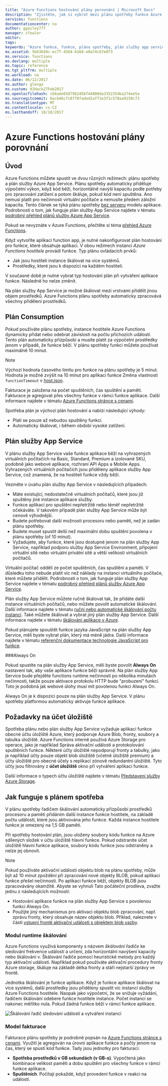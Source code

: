 ```yaml
---
title: "Azure Functions hostování plány porovnání | Microsoft Docs"
description: "Zjistěte, jak si vybrat mezi plánu spotřeby funkce Azure a plán služby App Service."
services: functions
documentationcenter: na
author: ggailey777
manager: cfowler
editor: 
tags: 
keywords: "Azure funkce, funkce, plánu spotřeby, plán služby app service, zpracování událostí, webhooků, dynamické výpočetní, bez serveru architektura"
ms.assetid: 5b63649c-ec7f-4564-b168-e0a74cb7e0f3
ms.service: functions
ms.devlang: multiple
ms.topic: reference
ms.tgt_pltfrm: multiple
ms.workload: na
ms.date: 06/12/2017
ms.author: glenga
ms.custom: H1Hack27Feb2017
ms.openlocfilehash: cb6ade65879b245bf44800da3352354ba274ee5a
ms.sourcegitcommit: 6acb46cfc07f8fade42aff1e3f1c578aa9150c73
ms.translationtype: MT
ms.contentlocale: cs-CZ
ms.lasthandoff: 10/18/2017
---
```

# <a name="azure-functions-hosting-plans-comparison"></a>Azure Functions hostování plány porovnání

## <a name="introduction"></a>Úvod

Azure Functions můžete spustit ve dvou různých režimech: plánu spotřeby a plán služby Azure App Service. Plánu spotřeby automaticky přiděluje výpočetní výkon, když kód běží, horizontálně navýší kapacitu podle potřeby pro zpracování zatížení a potom škáluje, pokud kód není spuštěna. Ano nemusí platit pro nečinnosti virtuální počítače a nemusíte předem záložní kapacita. Tento článek se týká plánu spotřeby [bez serveru](https://azure.microsoft.com/overview/serverless-computing/) modelu aplikace. Podrobnosti o tom, jak funguje plán služby App Service najdete v tématu [podrobný přehled plánů služby Azure App Service](../app-service/azure-web-sites-web-hosting-plans-in-depth-overview.md). 

Pokud se nevyznáte v Azure Functions, přečtěte si téma [přehled Azure Functions](functions-overview.md).

Když vytvoříte aplikaci function app, je nutné nakonfigurovat plán hostování pro funkce, které obsahuje aplikaci. V obou režimech instanci *Azure Functions hostitele* provádí funkce. Typ plánu ovládacích prvků:

* Jak jsou hostiteli instance škálovat na více systémů.
* Prostředky, které jsou k dispozici na každém hostiteli.

V současné době je nutné vybrat typ hostování plán při vytváření aplikace funkce. Následně ho nelze změnit. 

Na plán služby App Service je možné škálovat mezi vrstvami přidělit jinou objem prostředků. Azure Functions plánu spotřeby automaticky zpracovává všechny přidělení prostředků.

## <a name="consumption-plan"></a>Plán Consumption

Pokud používáte plánu spotřeby, instance hostitele Azure Functions dynamicky přidat nebo odebrat závislosti na počtu příchozích událostí. Tento plán automaticky přizpůsobí a musíte platit za výpočetní prostředky jenom v případě, že funkce běží. V plánu spotřeby funkci můžete používat maximálně 10 minut. 

> [!NOTE]
> Výchozí hodnota časového limitu pro funkce na plánu spotřeby je 5 minut. Hodnota je možné zvýšit na 10 minut pro aplikaci funkce Změna vlastnosti `functionTimeout` v [host.json](https://github.com/Azure/azure-webjobs-sdk-script/wiki/host.json).

Fakturace je založena na počet spuštěních, čas spuštění a paměti. Fakturace je agregovat přes všechny funkce v rámci funkce aplikace. Další informace najdete v tématu [Azure Functions stránce s cenami].

Spotřeba plán je výchozí plán hostování a nabízí následující výhody:
- Platí se pouze až nebudou spuštěny funkcí.
- Automaticky škálovat, i během období vysoké zatížení.

## <a name="app-service-plan"></a>Plán služby App Service

V plánu služby App Service vaše funkce aplikace běží na vyhrazených virtuálních počítačích na Basic, Standard, Premium a izolované SKU, podobně jako webové aplikace, rozhraní API Apps a Mobile Apps. Vyhrazených virtuálních počítačích jsou přiděleny aplikace služby App Service, což znamená, že na hostiteli funkce vždy běží.

Vezměte v úvahu plán služby App Service v následujících případech:
- Máte existující, nedostatečně virtuálních počítačů, které jsou již spuštěny jiné instance aplikace služby.
- Funkce aplikací pro spuštění nepřetržitě nebo téměř nepřetržitě očekáváte. V takovém případě plán služby App Service může být cenově výhodnější.
- Budete potřebovat další možnosti procesoru nebo paměti, než je zadán plánu spotřeby.
- Budete muset spustit delší než maximální dobu spuštění povolena v plánu spotřeby (of 10 minut).
- Vyžadujete, aby funkce, které jsou dostupné jenom na plán služby App Service, například podporu služby App Service Environment, připojení virtuální sítě nebo virtuální privátní sítě a větší velikosti virtuálních počítačů. 

Virtuální počítač oddělí ze počet spuštěních, čas spuštění a paměti. V důsledku toho nebude platit víc než náklady na instanci virtuálního počítače, které můžete přidělit. Podrobnosti o tom, jak funguje plán služby App Service najdete v tématu [podrobný přehled plánů služby Azure App Service](../app-service/azure-web-sites-web-hosting-plans-in-depth-overview.md). 

Plán služby App Service můžete ručně škálovat tak, že přidáte další instance virtuálních počítačů, nebo můžete povolit automatické škálování. Další informace najdete v tématu [ruční nebo automatické škálování počtu instancí](../monitoring-and-diagnostics/insights-how-to-scale.md?toc=%2fazure%2fapp-service-web%2ftoc.json). Také můžete škálovat a vybrat jiný plán služby App Service. Další informace najdete v tématu [škálování aplikace v Azure](../app-service/web-sites-scale.md). 

Pokud plánujete spouštět funkce jazyka JavaScript na plán služby App Service, měli byste vybrat plán, který má méně jádra. Další informace najdete v tématu [referenční dokumentace technologie JavaScript pro funkce](functions-reference-node.md#choose-single-core-app-service-plans).  

<!-- Note: the portal links to this section via fwlink https://go.microsoft.com/fwlink/?linkid=830855 --> 
<a name="always-on"></a>
###Always On

Pokud spustíte na plán služby App Service, měli byste povolit **Always On** nastavení tak, aby vaše aplikace funkce běží správně. Na plán služby App Service bude přejděte functions runtime nečinnosti po několika minutách nečinnosti, takže pouze aktivace protokolu HTTP bude "probuzení" funkcí. Toto je podobná jak webové úlohy musí mít povolenou funkci Always On. 

Always On je k dispozici pouze na plán služby App Service. V plánu spotřeby platformou automaticky aktivuje funkce aplikace.

## <a name="storage-account-requirements"></a>Požadavky na účet úložiště

Spotřeba plánu nebo plán služby App Service vyžaduje aplikaci funkce obecné účtu úložiště Azure, který podporuje Azure Blob, fronty, soubory a tabulka úložiště. Azure Functions interně používá Azure Storage pro operace, jako je například Správa aktivační události a protokolování spuštěních funkce. Některé účty úložiště nepodporují fronty a tabulky, jako je například účty pouze objekt blob úložiště (včetně úložiště premium) a účty úložiště pro obecné účely s replikací zónově redundantní úložiště. Tyto účty jsou filtrovány z **účet úložiště** okno při vytváření aplikaci funkce.

Další informace o typech účtu úložiště najdete v tématu [Představení služby Azure Storage](../storage/common/storage-introduction.md#introducing-the-azure-storage-services).

## <a name="how-the-consumption-plan-works"></a>Jak funguje s plánem spotřeba

V plánu spotřeby řadičem škálování automaticky přizpůsobí prostředků procesoru a paměti přidáním další instance funkce hostitele, na základě počtu událostí, které jsou aktivována jeho funkce. Každá instance hostitele funkce je omezený na 1,5 GB paměti.

Při spotřeby hostování plán, jsou uloženy soubory kódu funkce na Azure sdílených složek v účtu úložiště hlavní funkce. Pokud odstraníte účet úložiště hlavní funkce aplikace, soubory kódu funkce jsou odstraněny a nelze jej obnovit.

> [!NOTE]
> Pokud používáte aktivační události objektu blob na plánu spotřeby, může být až 10 minut zpoždění při zpracování nové objekty BLOB, pokud aplikaci funkce přešel nečinnosti. Po aplikaci funkce běží, objekty BLOB jsou zpracovávány okamžitě. Abyste se vyhnuli Tato počáteční prodleva, zvažte jednu z následujících možností:
> - Hostování aplikace funkce na plán služby App Service s povolenou funkci Always On.
> - Použijte jiný mechanismus pro aktivaci objektu blob zpracování, např. zprávu fronty, který obsahuje název objektu blob. Příklad, naleznete v části [vstupní frontě aktivační události s objektem blob vazby](functions-bindings-storage-blob.md#input-sample).

### <a name="runtime-scaling"></a>Modul runtime škálování

Azure Functions využívá komponenty s názvem *škálování řadiče* ke sledování frekvence událostí a určení, zda horizontální navýšení kapacity nebo škálování v. Škálování řadiče pomocí heuristické metody pro každý typ aktivační události. Například pokud používáte aktivační procedury fronty Azure storage, škáluje na základě délka fronty a stáří nejstarší zprávy ve frontě.

Jednotka škálování je funkce aplikace. Když je funkce aplikace škálovat na více systémů, další prostředky jsou přiděleny spustit víc instancí služby Azure Functions hostitele. Naopak jako výpočetní, že se snižuje vyžádání, řadičem škálování odebere funkce hostitele instance. Počet instancí se nakonec měřítko nula. Pokud žádná funkce běží v rámci funkce aplikace.

![Škálování řadič sledování událostí a vytváření instancí](./media/functions-scale/central-listener.png)

### <a name="billing-model"></a>Model fakturace

Fakturace plánu spotřeby je podrobně popsán na [Azure Functions stránce s cenami]. Využití je agregován na úrovni aplikace funkce a počty jenom na čas, který se spustí kód funkce. Tady jsou jednotky pro fakturaci: 
* **Spotřeba prostředků v GB sekundách (v GB-s)**. Vypočtená jako kombinace velikost paměti a dobu spuštění pro všechny funkce v rámci funkce aplikace. 
* **Spuštěních**. Počítají pokaždé, když provedení funkce v reakci na události.

[Azure Functions stránce s cenami]: https://azure.microsoft.com/pricing/details/functions
